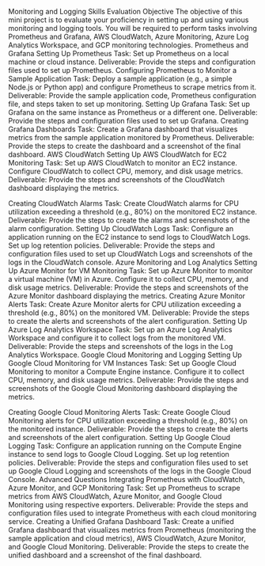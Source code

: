 Monitoring and Logging Skills Evaluation
Objective
The objective of this mini project is to evaluate your proficiency in setting up and using
various monitoring and logging tools. You will be required to perform tasks involving
Prometheus and Grafana, AWS CloudWatch, Azure Monitoring, Azure Log Analytics
Workspace, and GCP monitoring technologies.
Prometheus and Grafana
Setting Up Prometheus
Task: Set up Prometheus on a local machine or cloud instance.
Deliverable: Provide the steps and configuration files used to set up Prometheus.
Configuring Prometheus to Monitor a Sample Application
Task: Deploy a sample application (e.g., a simple Node.js or Python app) and configure
Prometheus to scrape metrics from it.
Deliverable: Provide the sample application code, Prometheus configuration file, and
steps taken to set up monitoring.
Setting Up Grafana
Task: Set up Grafana on the same instance as Prometheus or a different one.
Deliverable: Provide the steps and configuration files used to set up Grafana.
Creating Grafana Dashboards
Task: Create a Grafana dashboard that visualizes metrics from the sample application
monitored by Prometheus.
Deliverable: Provide the steps to create the dashboard and a screenshot of the final
dashboard.
AWS CloudWatch
Setting Up AWS CloudWatch for EC2 Monitoring
Task: Set up AWS CloudWatch to monitor an EC2 instance. Configure CloudWatch to
collect CPU, memory, and disk usage metrics.
Deliverable: Provide the steps and screenshots of the CloudWatch dashboard
displaying the metrics.

Creating CloudWatch Alarms
Task: Create CloudWatch alarms for CPU utilization exceeding a threshold (e.g., 80%)
on the monitored EC2 instance.
Deliverable: Provide the steps to create the alarms and screenshots of the alarm
configuration.
Setting Up CloudWatch Logs
Task: Configure an application running on the EC2 instance to send logs to CloudWatch
Logs. Set up log retention policies.
Deliverable: Provide the steps and configuration files used to set up CloudWatch Logs
and screenshots of the logs in the CloudWatch console.
Azure Monitoring and Log Analytics
Setting Up Azure Monitor for VM Monitoring
Task: Set up Azure Monitor to monitor a virtual machine (VM) in Azure. Configure it to
collect CPU, memory, and disk usage metrics.
Deliverable: Provide the steps and screenshots of the Azure Monitor dashboard
displaying the metrics.
Creating Azure Monitor Alerts
Task: Create Azure Monitor alerts for CPU utilization exceeding a threshold (e.g., 80%)
on the monitored VM.
Deliverable: Provide the steps to create the alerts and screenshots of the alert
configuration.
Setting Up Azure Log Analytics Workspace
Task: Set up an Azure Log Analytics Workspace and configure it to collect logs from the
monitored VM.
Deliverable: Provide the steps and screenshots of the logs in the Log Analytics
Workspace.
Google Cloud Monitoring and Logging
Setting Up Google Cloud Monitoring for VM Instances
Task: Set up Google Cloud Monitoring to monitor a Compute Engine instance. Configure
it to collect CPU, memory, and disk usage metrics.
Deliverable: Provide the steps and screenshots of the Google Cloud Monitoring
dashboard displaying the metrics.

Creating Google Cloud Monitoring Alerts
Task: Create Google Cloud Monitoring alerts for CPU utilization exceeding a threshold
(e.g., 80%) on the monitored instance.
Deliverable: Provide the steps to create the alerts and screenshots of the alert
configuration.
Setting Up Google Cloud Logging
Task: Configure an application running on the Compute Engine instance to send logs to
Google Cloud Logging. Set up log retention policies.
Deliverable: Provide the steps and configuration files used to set up Google Cloud
Logging and screenshots of the logs in the Google Cloud Console.
Advanced Questions
Integrating Prometheus with CloudWatch, Azure Monitor, and GCP Monitoring
Task: Set up Prometheus to scrape metrics from AWS CloudWatch, Azure Monitor, and
Google Cloud Monitoring using respective exporters.
Deliverable: Provide the steps and configuration files used to integrate Prometheus with
each cloud monitoring service.
Creating a Unified Grafana Dashboard
Task: Create a unified Grafana dashboard that visualizes metrics from Prometheus
(monitoring the sample application and cloud metrics), AWS CloudWatch, Azure
Monitor, and Google Cloud Monitoring.
Deliverable: Provide the steps to create the unified dashboard and a screenshot of the
final dashboard.
